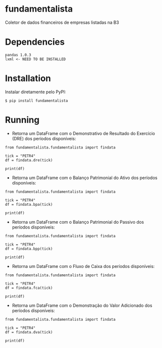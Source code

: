 # fundamentalista
Coletor de dados financeiros de empresas listadas na B3

# Dependencies
```
pandas 1.0.3
lxml <- NEED TO BE INSTALLED
```

# Installation
Instalar diretamente pelo PyPI:
```
$ pip install fundamentalista
```

# Running
- Retorna um DataFrame com o Demonstrativo de Resultado do Exercício (DRE) dos períodos disponíveis:
```
from fundamentalista.fundamentalista import findata

tick = "PETR4"
df = findata.dre(tick)

print(df)
```

- Retorna um DataFrame com o Balanço Patrimonial do Ativo dos períodos disponíveis:
```
from fundamentalista.fundamentalista import findata

tick = "PETR4"
df = findata.bpa(tick)

print(df)
```

- Retorna um DataFrame com o Balanço Patrimonial do Passivo dos períodos disponíveis:
```
from fundamentalista.fundamentalista import findata

tick = "PETR4"
df = findata.bpp(tick)

print(df)
```

- Retorna um DataFrame com o Fluxo de Caixa dos períodos disponíveis:
```
from fundamentalista.fundamentalista import findata

tick = "PETR4"
df = findata.fca(tick)

print(df)
```

- Retorna um DataFrame com o Demonstração do Valor Adicionado dos períodos disponíveis:
```
from fundamentalista.fundamentalista import findata

tick = "PETR4"
df = findata.dva(tick)

print(df)
```

